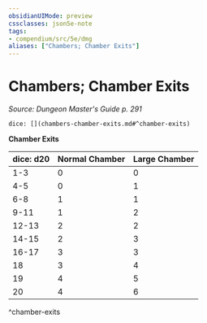 ```yaml
---
obsidianUIMode: preview
cssclasses: json5e-note
tags:
- compendium/src/5e/dmg
aliases: ["Chambers; Chamber Exits"]
---
```

# Chambers; Chamber Exits
*Source: Dungeon Master's Guide p. 291* 

`dice: [](chambers-chamber-exits.md#^chamber-exits)`

**Chamber Exits**

| dice: d20 | Normal Chamber | Large Chamber |
|-----------|----------------|---------------|
| 1-3 | 0 | 0 |
| 4-5 | 0 | 1 |
| 6-8 | 1 | 1 |
| 9-11 | 1 | 2 |
| 12-13 | 2 | 2 |
| 14-15 | 2 | 3 |
| 16-17 | 3 | 3 |
| 18 | 3 | 4 |
| 19 | 4 | 5 |
| 20 | 4 | 6 |
^chamber-exits